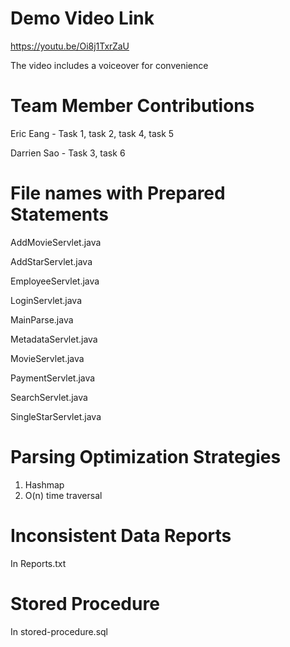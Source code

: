 # Demo Video Link

https://youtu.be/Oi8j1TxrZaU

The video includes a voiceover for convenience

# Team Member Contributions

Eric Eang - Task 1, task 2, task 4, task 5

Darrien Sao - Task 3, task 6

# File names with Prepared Statements

AddMovieServlet.java

AddStarServlet.java

EmployeeServlet.java

LoginServlet.java

MainParse.java

MetadataServlet.java

MovieServlet.java

PaymentServlet.java

SearchServlet.java

SingleStarServlet.java

# Parsing Optimization Strategies

1. Hashmap
2. O(n) time traversal

# Inconsistent Data Reports

In Reports.txt

# Stored Procedure

In stored-procedure.sql
